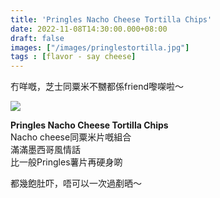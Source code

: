 ```yaml
---
title: 'Pringles Nacho Cheese Tortilla Chips'
date: 2022-11-08T14:30:00.000+08:00
draft: false
images: ["/images/pringlestortilla.jpg"]
tags : [flavor - say cheese]
---
```


冇咩嘅，芝士同粟米不嬲都係friend嚟㗎啦～  

![](/images/pringlestortilla1.jpg)

**Pringles Nacho Cheese Tortilla Chips**  
Nacho cheese同粟米片嘅組合  
滿滿墨西哥風情話  
比一般Pringles薯片再硬身啲  
  
都幾飽肚吓，唔可以一次過剷晒～  
